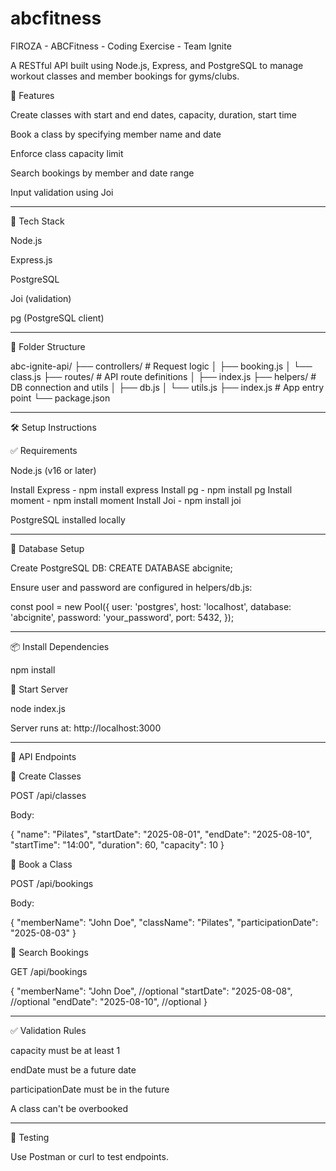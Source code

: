 # abcfitness
FIROZA - ABCFitness - Coding Exercise - Team Ignite

A RESTful API built using Node.js, Express, and PostgreSQL to manage workout classes and member bookings for gyms/clubs.

🚀 Features

Create classes with start and end dates, capacity, duration, start time

Book a class by specifying member name and date

Enforce class capacity limit

Search bookings by member and date range

Input validation using Joi

------------------------------------------------------------------

🧱 Tech Stack

Node.js

Express.js

PostgreSQL

Joi (validation)

pg (PostgreSQL client)

-------------------------------------------------------------------

📁 Folder Structure

abc-ignite-api/
├── controllers/         # Request logic
│   ├── booking.js
│   └── class.js
├── routes/              # API route definitions
│   ├── index.js
├── helpers/             # DB connection and utils
│   ├── db.js
│   └── utils.js
├── index.js             # App entry point
└── package.json

-----------------------------------------------------------------

🛠 Setup Instructions

✅ Requirements

Node.js (v16 or later)

Install Express - npm install express
Install pg - npm install pg
Install moment - npm install moment
Install Joi - npm install joi

PostgreSQL installed locally

---------------------------------------------------------------------

🔧 Database Setup

Create PostgreSQL DB: CREATE DATABASE abcignite;

Ensure user and password are configured in helpers/db.js:

const pool = new Pool({
  user: 'postgres',
  host: 'localhost',
  database: 'abcignite',
  password: 'your_password',
  port: 5432,
});

-------------------------------------------------------------------------------------

📦 Install Dependencies

npm install

🚀 Start Server

node index.js

Server runs at: http://localhost:3000

------------------------------------------------------------------------

📌 API Endpoints

🔹 Create Classes

POST /api/classes

Body:

{
  "name": "Pilates",
  "startDate": "2025-08-01",
  "endDate": "2025-08-10",
  "startTime": "14:00",
  "duration": 60,
  "capacity": 10
}

🔹 Book a Class

POST /api/bookings

Body:

{
  "memberName": "John Doe",
  "className": "Pilates",
  "participationDate": "2025-08-03"
}

🔹 Search Bookings

GET /api/bookings

{
  "memberName": "John Doe", //optional
  "startDate": "2025-08-08", //optional
  "endDate": "2025-08-10", //optional
}

----------------------------------------------------------------------------

✅ Validation Rules

capacity must be at least 1

endDate must be a future date

participationDate must be in the future

A class can't be overbooked

----------------------------------------------------------------------------

🧪 Testing

Use Postman or curl to test endpoints.


